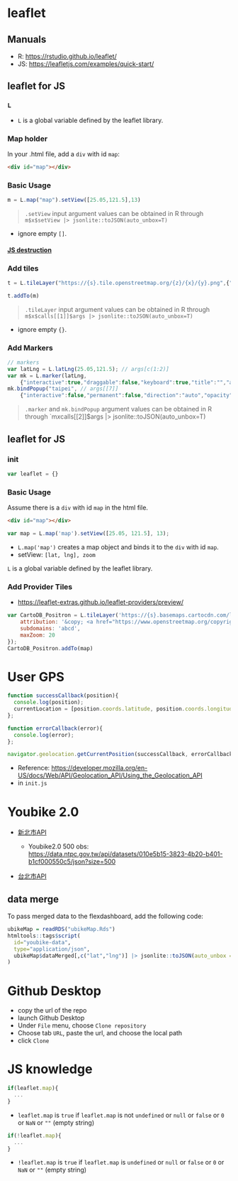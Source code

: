 
# leaflet

## Manuals 

  * R: <https://rstudio.github.io/leaflet/>
  * JS: <https://leafletjs.com/examples/quick-start/>

## leaflet for JS

### `L`

  * `L` is a global variable defined by the leaflet library.

### Map holder

In your .html file, add a `div` with id `map`:

```html
<div id="map"></div>
```

### Basic Usage

```js
m = L.map("map").setView([25.05,121.5],13)
```

> `.setView` input argument values can be obtained in R through
> `m$x$setView |> jsonlite::toJSON(auto_unbox=T)`

  * ignore empty `[]`.

#### [JS destruction](https://developer.mozilla.org/en-US/docs/Web/JavaScript/Reference/Operators/Destructuring_assignment)

### Add tiles

```js
t = L.tileLayer("https://{s}.tile.openstreetmap.org/{z}/{x}/{y}.png",{"minZoom":0,"maxZoom":18,"tileSize":256,"subdomains":"abc","errorTileUrl":"","tms":false,"noWrap":false,"zoomOffset":0,"zoomReverse":false,"opacity":1,"zIndex":1,"detectRetina":false,"attribution":"&copy; <a href=\"https://openstreetmap.org\">OpenStreetMap<\/a> contributors, <a href=\"https://creativecommons.org/licenses/by-sa/2.0/\">CC-BY-SA<\/a>"})

t.addTo(m)
```

> `.tileLayer` input argument values can be obtained in R through
> `m$x$calls[[1]]$args |> jsonlite::toJSON(auto_unbox=T)`

  * ignore empty `{}`.

### Add Markers

```js
// markers
var latLng = L.latLng(25.05,121.5); // args[c(1:2)]
var mk = L.marker(latLng,
	{"interactive":true,"draggable":false,"keyboard":true,"title":"","alt":"","zIndexOffset":0,"opacity":1,"riseOnHover":false,"riseOffset":250}) // args[[6]]
mk.bindPopup("taipei", // args[[7]]
	{"interactive":false,"permanent":false,"direction":"auto","opacity":1,"offset":[0,0],"textsize":"10px","textOnly":false,"className":"","sticky":true}) // args[[12]]
```

> `.marker` and `mk.bindPopup` argument values can be obtained in R through
> `m$x$calls[[2]]$args |> jsonlite::toJSON(auto_unbox=T)

## leaflet for JS

### init

```js
var leaflet = {}
```

### Basic Usage

Assume there is a `div` with id `map` in the html file.

```html
<div id="map"></div>
```

```js
var map = L.map('map').setView([25.05, 121.5], 13);
```

  * `L.map('map')` creates a map object and binds it to the `div` with id `map`.
  * setView: `[lat, lng], zoom` 

`L` is a global variable defined by the leaflet library.


### Add Provider Tiles 

  * <https://leaflet-extras.github.io/leaflet-providers/preview/>

  
```js
var CartoDB_Positron = L.tileLayer('https://{s}.basemaps.cartocdn.com/light_all/{z}/{x}/{y}{r}.png', {
	attribution: '&copy; <a href="https://www.openstreetmap.org/copyright">OpenStreetMap</a> contributors &copy; <a href="https://carto.com/attributions">CARTO</a>',
	subdomains: 'abcd',
	maxZoom: 20
});
CartoDB_Positron.addTo(map)
```

# User GPS


```js
function successCallback(position){
  console.log(position);
  currentLocation = [position.coords.latitude, position.coords.longitude];
};

function errorCallback(error){
  console.log(error);
};

navigator.geolocation.getCurrentPosition(successCallback, errorCallback);
```

  * Reference: <https://developer.mozilla.org/en-US/docs/Web/API/Geolocation_API/Using_the_Geolocation_API>
  * in `init.js`


# Youbike 2.0

  * [新北市API](https://data.ntpc.gov.tw/openapi/swagger-ui/index.html?configUrl=%2Fapi%2Fv1%2Fopenapi%2Fswagger%2Fconfig&urls.primaryName=%E6%96%B0%E5%8C%97%E5%B8%82%E6%94%BF%E5%BA%9C%E4%BA%A4%E9%80%9A%E5%B1%80(80))
    * Youbike2.0 500 obs: <https://data.ntpc.gov.tw/api/datasets/010e5b15-3823-4b20-b401-b1cf000550c5/json?size=500>

  * [台北市API](https://tcgbusfs.blob.core.windows.net/dotapp/youbike/v2/youbike_immediate.json)

## data merge

To pass merged data to the flexdashboard, add the following code:
```r
ubikeMap = readRDS("ubikeMap.Rds")
htmltools::tags$script(
  id="youbike-data",
  type="application/json",
  ubikeMap$dataMerged[,c("lat","lng")] |> jsonlite::toJSON(auto_unbox = T)
)
```

# Github Desktop

  * copy the url of the repo
  * launch Github Desktop
  * Under `File` menu, choose `Clone repository`
  * Choose tab `URL`, paste the url, and choose the local path
  * click `Clone`
  

# JS knowledge

```js
if(leaflet.map){
  ...
}
```

  * `leaflet.map` is `true` if `leaflet.map` is not `undefined` or `null` or `false` or `0` or `NaN` or `""` (empty string)

```js
if(!leaflet.map){
  ...
}
```

  * `!leaflet.map` is `true` if `leaflet.map` is `undefined` or `null` or `false` or `0` or `NaN` or `""` (empty string)

